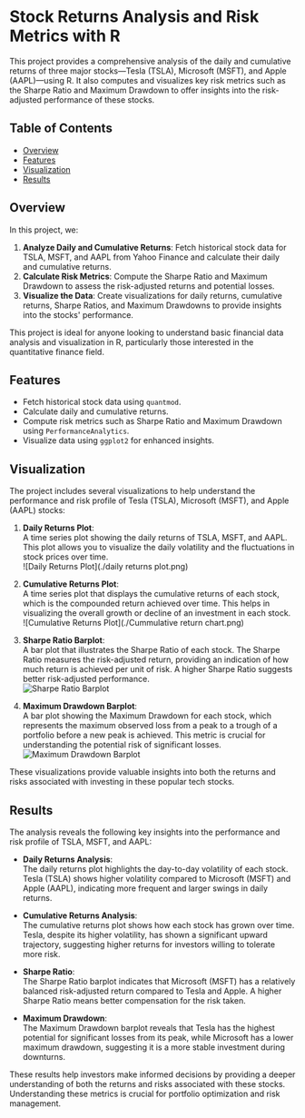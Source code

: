 # Stock Returns Analysis and Risk Metrics with R

This project provides a comprehensive analysis of the daily and cumulative returns of three major stocks—Tesla (TSLA), Microsoft (MSFT), and Apple (AAPL)—using R. It also computes and visualizes key risk metrics such as the Sharpe Ratio and Maximum Drawdown to offer insights into the risk-adjusted performance of these stocks.

## Table of Contents
- [Overview](#overview)
- [Features](#features)
- [Visualization](#visualization)
- [Results](#results)

## Overview

In this project, we:
1. **Analyze Daily and Cumulative Returns**: Fetch historical stock data for TSLA, MSFT, and AAPL from Yahoo Finance and calculate their daily and cumulative returns.
2. **Calculate Risk Metrics**: Compute the Sharpe Ratio and Maximum Drawdown to assess the risk-adjusted returns and potential losses.
3. **Visualize the Data**: Create visualizations for daily returns, cumulative returns, Sharpe Ratios, and Maximum Drawdowns to provide insights into the stocks' performance.

This project is ideal for anyone looking to understand basic financial data analysis and visualization in R, particularly those interested in the quantitative finance field.

## Features

- Fetch historical stock data using `quantmod`.
- Calculate daily and cumulative returns.
- Compute risk metrics such as Sharpe Ratio and Maximum Drawdown using `PerformanceAnalytics`.
- Visualize data using `ggplot2` for enhanced insights.

## Visualization

The project includes several visualizations to help understand the performance and risk profile of Tesla (TSLA), Microsoft (MSFT), and Apple (AAPL) stocks:

1. **Daily Returns Plot**:  
   A time series plot showing the daily returns of TSLA, MSFT, and AAPL. This plot allows you to visualize the daily volatility and the fluctuations in stock prices over time.  
   ![Daily Returns Plot](./daily returns plot.png)

2. **Cumulative Returns Plot**:  
   A time series plot that displays the cumulative returns of each stock, which is the compounded return achieved over time. This helps in visualizing the overall growth or decline of an investment in each stock.  
   ![Cumulative Returns Plot](./Cummulative return chart.png)

3. **Sharpe Ratio Barplot**:  
   A bar plot that illustrates the Sharpe Ratio of each stock. The Sharpe Ratio measures the risk-adjusted return, providing an indication of how much return is achieved per unit of risk. A higher Sharpe Ratio suggests better risk-adjusted performance.  
   ![Sharpe Ratio Barplot](./sharpe_ratio_barplot.png)

4. **Maximum Drawdown Barplot**:  
   A bar plot showing the Maximum Drawdown for each stock, which represents the maximum observed loss from a peak to a trough of a portfolio before a new peak is achieved. This metric is crucial for understanding the potential risk of significant losses.  
   ![Maximum Drawdown Barplot](./maximum_drawdown_barplot.png)

These visualizations provide valuable insights into both the returns and risks associated with investing in these popular tech stocks.

## Results

The analysis reveals the following key insights into the performance and risk profile of TSLA, MSFT, and AAPL:

- **Daily Returns Analysis**:  
  The daily returns plot highlights the day-to-day volatility of each stock. Tesla (TSLA) shows higher volatility compared to Microsoft (MSFT) and Apple (AAPL), indicating more frequent and larger swings in daily returns.

- **Cumulative Returns Analysis**:  
  The cumulative returns plot shows how each stock has grown over time. Tesla, despite its higher volatility, has shown a significant upward trajectory, suggesting higher returns for investors willing to tolerate more risk.

- **Sharpe Ratio**:  
  The Sharpe Ratio barplot indicates that Microsoft (MSFT) has a relatively balanced risk-adjusted return compared to Tesla and Apple. A higher Sharpe Ratio means better compensation for the risk taken.

- **Maximum Drawdown**:  
  The Maximum Drawdown barplot reveals that Tesla has the highest potential for significant losses from its peak, while Microsoft has a lower maximum drawdown, suggesting it is a more stable investment during downturns.

These results help investors make informed decisions by providing a deeper understanding of both the returns and risks associated with these stocks. Understanding these metrics is crucial for portfolio optimization and risk management.

